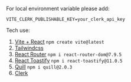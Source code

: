 For local environment variable please add:
```
VITE_CLERK_PUBLISHABLE_KEY=your_clerk_api_key
```

Tech use:
1. [Vite + React](https://vite.dev/guide/) `npm create vite@latest`
2. [Tailwindcss](https://tailwindcss.com/docs/installation/using-vite)
3. [React Router](https://www.npmjs.com/package/react-router-dom) `npm i react-router-dom@7.9.5`
4. [React Toastify](https://www.npmjs.com/package/react-toastify) `npm i react-toastify@11.0.5`
5. [Quill](https://www.npmjs.com/package/quill) `npm i quill@2.0.3`
6. [Clerk](https://dashboard.clerk.com/apps)